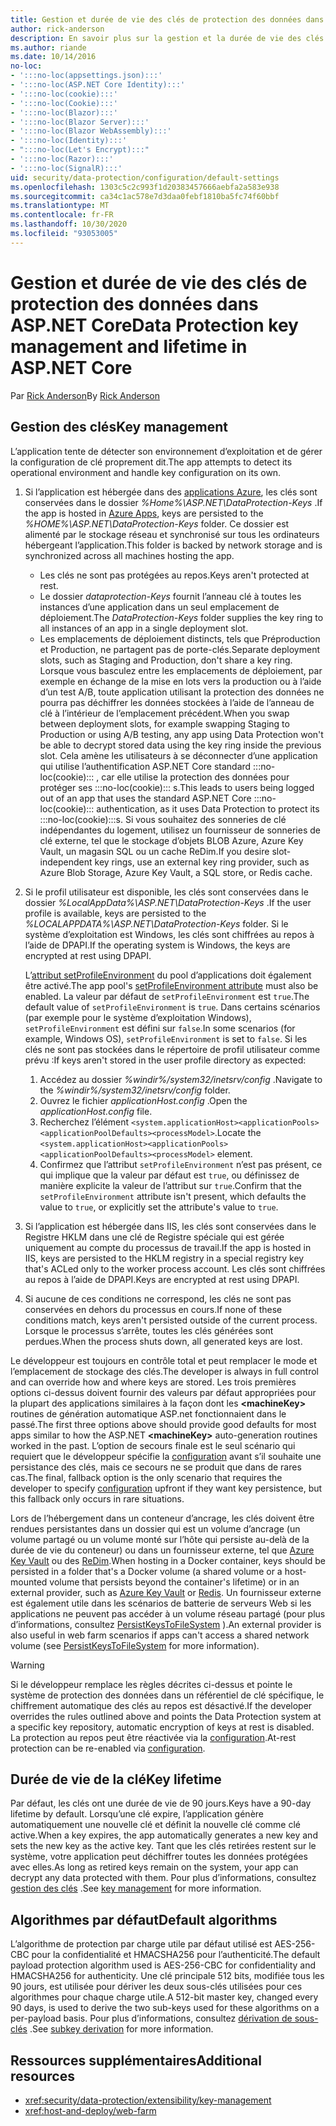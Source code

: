 ```yaml
---
title: Gestion et durée de vie des clés de protection des données dans ASP.NET Core
author: rick-anderson
description: En savoir plus sur la gestion et la durée de vie des clés de protection des données dans ASP.NET Core.
ms.author: riande
ms.date: 10/14/2016
no-loc:
- ':::no-loc(appsettings.json):::'
- ':::no-loc(ASP.NET Core Identity):::'
- ':::no-loc(cookie):::'
- ':::no-loc(Cookie):::'
- ':::no-loc(Blazor):::'
- ':::no-loc(Blazor Server):::'
- ':::no-loc(Blazor WebAssembly):::'
- ':::no-loc(Identity):::'
- ":::no-loc(Let's Encrypt):::"
- ':::no-loc(Razor):::'
- ':::no-loc(SignalR):::'
uid: security/data-protection/configuration/default-settings
ms.openlocfilehash: 1303c5c2c993f1d20383457666aebfa2a583e938
ms.sourcegitcommit: ca34c1ac578e7d3daa0febf1810ba5fc74f60bbf
ms.translationtype: MT
ms.contentlocale: fr-FR
ms.lasthandoff: 10/30/2020
ms.locfileid: "93053005"
---
```

# <a name="data-protection-key-management-and-lifetime-in-aspnet-core"></a><span data-ttu-id="7cbe5-103">Gestion et durée de vie des clés de protection des données dans ASP.NET Core</span><span class="sxs-lookup"><span data-stu-id="7cbe5-103">Data Protection key management and lifetime in ASP.NET Core</span></span>

<span data-ttu-id="7cbe5-104">Par [Rick Anderson](https://twitter.com/RickAndMSFT)</span><span class="sxs-lookup"><span data-stu-id="7cbe5-104">By [Rick Anderson](https://twitter.com/RickAndMSFT)</span></span>

## <a name="key-management"></a><span data-ttu-id="7cbe5-105">Gestion des clés</span><span class="sxs-lookup"><span data-stu-id="7cbe5-105">Key management</span></span>

<span data-ttu-id="7cbe5-106">L’application tente de détecter son environnement d’exploitation et de gérer la configuration de clé proprement dit.</span><span class="sxs-lookup"><span data-stu-id="7cbe5-106">The app attempts to detect its operational environment and handle key configuration on its own.</span></span>

1. <span data-ttu-id="7cbe5-107">Si l’application est hébergée dans des [applications Azure](https://azure.microsoft.com/services/app-service/), les clés sont conservées dans le dossier *%Home%\ASP.NET\DataProtection-Keys* .</span><span class="sxs-lookup"><span data-stu-id="7cbe5-107">If the app is hosted in [Azure Apps](https://azure.microsoft.com/services/app-service/), keys are persisted to the *%HOME%\ASP.NET\DataProtection-Keys* folder.</span></span> <span data-ttu-id="7cbe5-108">Ce dossier est alimenté par le stockage réseau et synchronisé sur tous les ordinateurs hébergeant l’application.</span><span class="sxs-lookup"><span data-stu-id="7cbe5-108">This folder is backed by network storage and is synchronized across all machines hosting the app.</span></span>
   * <span data-ttu-id="7cbe5-109">Les clés ne sont pas protégées au repos.</span><span class="sxs-lookup"><span data-stu-id="7cbe5-109">Keys aren't protected at rest.</span></span>
   * <span data-ttu-id="7cbe5-110">Le dossier *dataprotection-Keys* fournit l’anneau clé à toutes les instances d’une application dans un seul emplacement de déploiement.</span><span class="sxs-lookup"><span data-stu-id="7cbe5-110">The *DataProtection-Keys* folder supplies the key ring to all instances of an app in a single deployment slot.</span></span>
   * <span data-ttu-id="7cbe5-111">Les emplacements de déploiement distincts, tels que Préproduction et Production, ne partagent pas de porte-clés.</span><span class="sxs-lookup"><span data-stu-id="7cbe5-111">Separate deployment slots, such as Staging and Production, don't share a key ring.</span></span> <span data-ttu-id="7cbe5-112">Lorsque vous basculez entre les emplacements de déploiement, par exemple en échange de la mise en lots vers la production ou à l’aide d’un test A/B, toute application utilisant la protection des données ne pourra pas déchiffrer les données stockées à l’aide de l’anneau de clé à l’intérieur de l’emplacement précédent.</span><span class="sxs-lookup"><span data-stu-id="7cbe5-112">When you swap between deployment slots, for example swapping Staging to Production or using A/B testing, any app using Data Protection won't be able to decrypt stored data using the key ring inside the previous slot.</span></span> <span data-ttu-id="7cbe5-113">Cela amène les utilisateurs à se déconnecter d’une application qui utilise l’authentification ASP.NET Core standard :::no-loc(cookie)::: , car elle utilise la protection des données pour protéger ses :::no-loc(cookie)::: s.</span><span class="sxs-lookup"><span data-stu-id="7cbe5-113">This leads to users being logged out of an app that uses the standard ASP.NET Core :::no-loc(cookie)::: authentication, as it uses Data Protection to protect its :::no-loc(cookie):::s.</span></span> <span data-ttu-id="7cbe5-114">Si vous souhaitez des sonneries de clé indépendantes du logement, utilisez un fournisseur de sonneries de clé externe, tel que le stockage d’objets BLOB Azure, Azure Key Vault, un magasin SQL ou un cache ReDim.</span><span class="sxs-lookup"><span data-stu-id="7cbe5-114">If you desire slot-independent key rings, use an external key ring provider, such as Azure Blob Storage, Azure Key Vault, a SQL store, or Redis cache.</span></span>

1. <span data-ttu-id="7cbe5-115">Si le profil utilisateur est disponible, les clés sont conservées dans le dossier *%LocalAppData%\ASP.NET\DataProtection-Keys* .</span><span class="sxs-lookup"><span data-stu-id="7cbe5-115">If the user profile is available, keys are persisted to the *%LOCALAPPDATA%\ASP.NET\DataProtection-Keys* folder.</span></span> <span data-ttu-id="7cbe5-116">Si le système d’exploitation est Windows, les clés sont chiffrées au repos à l’aide de DPAPI.</span><span class="sxs-lookup"><span data-stu-id="7cbe5-116">If the operating system is Windows, the keys are encrypted at rest using DPAPI.</span></span>

   <span data-ttu-id="7cbe5-117">L’[attribut setProfileEnvironment](/iis/configuration/system.applicationhost/applicationpools/add/processmodel#configuration) du pool d’applications doit également être activé.</span><span class="sxs-lookup"><span data-stu-id="7cbe5-117">The app pool's [setProfileEnvironment attribute](/iis/configuration/system.applicationhost/applicationpools/add/processmodel#configuration) must also be enabled.</span></span> <span data-ttu-id="7cbe5-118">La valeur par défaut de `setProfileEnvironment` est `true`.</span><span class="sxs-lookup"><span data-stu-id="7cbe5-118">The default value of `setProfileEnvironment` is `true`.</span></span> <span data-ttu-id="7cbe5-119">Dans certains scénarios (par exemple pour le système d’exploitation Windows), `setProfileEnvironment` est défini sur `false`.</span><span class="sxs-lookup"><span data-stu-id="7cbe5-119">In some scenarios (for example, Windows OS), `setProfileEnvironment` is set to `false`.</span></span> <span data-ttu-id="7cbe5-120">Si les clés ne sont pas stockées dans le répertoire de profil utilisateur comme prévu :</span><span class="sxs-lookup"><span data-stu-id="7cbe5-120">If keys aren't stored in the user profile directory as expected:</span></span>

   1. <span data-ttu-id="7cbe5-121">Accédez au dossier *%windir%/system32/inetsrv/config* .</span><span class="sxs-lookup"><span data-stu-id="7cbe5-121">Navigate to the *%windir%/system32/inetsrv/config* folder.</span></span>
   1. <span data-ttu-id="7cbe5-122">Ouvrez le fichier *applicationHost.config* .</span><span class="sxs-lookup"><span data-stu-id="7cbe5-122">Open the *applicationHost.config* file.</span></span>
   1. <span data-ttu-id="7cbe5-123">Recherchez l’élément `<system.applicationHost><applicationPools><applicationPoolDefaults><processModel>`.</span><span class="sxs-lookup"><span data-stu-id="7cbe5-123">Locate the `<system.applicationHost><applicationPools><applicationPoolDefaults><processModel>` element.</span></span>
   1. <span data-ttu-id="7cbe5-124">Confirmez que l’attribut `setProfileEnvironment` n’est pas présent, ce qui implique que la valeur par défaut est `true`, ou définissez de manière explicite la valeur de l’attribut sur `true`.</span><span class="sxs-lookup"><span data-stu-id="7cbe5-124">Confirm that the `setProfileEnvironment` attribute isn't present, which defaults the value to `true`, or explicitly set the attribute's value to `true`.</span></span>

1. <span data-ttu-id="7cbe5-125">Si l’application est hébergée dans IIS, les clés sont conservées dans le Registre HKLM dans une clé de Registre spéciale qui est gérée uniquement au compte du processus de travail.</span><span class="sxs-lookup"><span data-stu-id="7cbe5-125">If the app is hosted in IIS, keys are persisted to the HKLM registry in a special registry key that's ACLed only to the worker process account.</span></span> <span data-ttu-id="7cbe5-126">Les clés sont chiffrées au repos à l’aide de DPAPI.</span><span class="sxs-lookup"><span data-stu-id="7cbe5-126">Keys are encrypted at rest using DPAPI.</span></span>

1. <span data-ttu-id="7cbe5-127">Si aucune de ces conditions ne correspond, les clés ne sont pas conservées en dehors du processus en cours.</span><span class="sxs-lookup"><span data-stu-id="7cbe5-127">If none of these conditions match, keys aren't persisted outside of the current process.</span></span> <span data-ttu-id="7cbe5-128">Lorsque le processus s’arrête, toutes les clés générées sont perdues.</span><span class="sxs-lookup"><span data-stu-id="7cbe5-128">When the process shuts down, all generated keys are lost.</span></span>

<span data-ttu-id="7cbe5-129">Le développeur est toujours en contrôle total et peut remplacer le mode et l’emplacement de stockage des clés.</span><span class="sxs-lookup"><span data-stu-id="7cbe5-129">The developer is always in full control and can override how and where keys are stored.</span></span> <span data-ttu-id="7cbe5-130">Les trois premières options ci-dessus doivent fournir des valeurs par défaut appropriées pour la plupart des applications similaires à la façon dont les **\<machineKey>** routines de génération automatique ASP.net fonctionnaient dans le passé.</span><span class="sxs-lookup"><span data-stu-id="7cbe5-130">The first three options above should provide good defaults for most apps similar to how the ASP.NET **\<machineKey>** auto-generation routines worked in the past.</span></span> <span data-ttu-id="7cbe5-131">L’option de secours finale est le seul scénario qui requiert que le développeur spécifie la [configuration](xref:security/data-protection/configuration/overview) avant s’il souhaite une persistance des clés, mais ce secours ne se produit que dans de rares cas.</span><span class="sxs-lookup"><span data-stu-id="7cbe5-131">The final, fallback option is the only scenario that requires the developer to specify [configuration](xref:security/data-protection/configuration/overview) upfront if they want key persistence, but this fallback only occurs in rare situations.</span></span>

<span data-ttu-id="7cbe5-132">Lors de l’hébergement dans un conteneur d’ancrage, les clés doivent être rendues persistantes dans un dossier qui est un volume d’ancrage (un volume partagé ou un volume monté sur l’hôte qui persiste au-delà de la durée de vie du conteneur) ou dans un fournisseur externe, tel que [Azure Key Vault](https://azure.microsoft.com/services/key-vault/) ou des [ReDim](https://redis.io/).</span><span class="sxs-lookup"><span data-stu-id="7cbe5-132">When hosting in a Docker container, keys should be persisted in a folder that's a Docker volume (a shared volume or a host-mounted volume that persists beyond the container's lifetime) or in an external provider, such as [Azure Key Vault](https://azure.microsoft.com/services/key-vault/) or [Redis](https://redis.io/).</span></span> <span data-ttu-id="7cbe5-133">Un fournisseur externe est également utile dans les scénarios de batterie de serveurs Web si les applications ne peuvent pas accéder à un volume réseau partagé (pour plus d’informations, consultez [PersistKeysToFileSystem](xref:security/data-protection/configuration/overview#persistkeystofilesystem) ).</span><span class="sxs-lookup"><span data-stu-id="7cbe5-133">An external provider is also useful in web farm scenarios if apps can't access a shared network volume (see [PersistKeysToFileSystem](xref:security/data-protection/configuration/overview#persistkeystofilesystem) for more information).</span></span>

> [!WARNING]
> <span data-ttu-id="7cbe5-134">Si le développeur remplace les règles décrites ci-dessus et pointe le système de protection des données dans un référentiel de clé spécifique, le chiffrement automatique des clés au repos est désactivé.</span><span class="sxs-lookup"><span data-stu-id="7cbe5-134">If the developer overrides the rules outlined above and points the Data Protection system at a specific key repository, automatic encryption of keys at rest is disabled.</span></span> <span data-ttu-id="7cbe5-135">La protection au repos peut être réactivée via la [configuration](xref:security/data-protection/configuration/overview).</span><span class="sxs-lookup"><span data-stu-id="7cbe5-135">At-rest protection can be re-enabled via [configuration](xref:security/data-protection/configuration/overview).</span></span>

## <a name="key-lifetime"></a><span data-ttu-id="7cbe5-136">Durée de vie de la clé</span><span class="sxs-lookup"><span data-stu-id="7cbe5-136">Key lifetime</span></span>

<span data-ttu-id="7cbe5-137">Par défaut, les clés ont une durée de vie de 90 jours.</span><span class="sxs-lookup"><span data-stu-id="7cbe5-137">Keys have a 90-day lifetime by default.</span></span> <span data-ttu-id="7cbe5-138">Lorsqu’une clé expire, l’application génère automatiquement une nouvelle clé et définit la nouvelle clé comme clé active.</span><span class="sxs-lookup"><span data-stu-id="7cbe5-138">When a key expires, the app automatically generates a new key and sets the new key as the active key.</span></span> <span data-ttu-id="7cbe5-139">Tant que les clés retirées restent sur le système, votre application peut déchiffrer toutes les données protégées avec elles.</span><span class="sxs-lookup"><span data-stu-id="7cbe5-139">As long as retired keys remain on the system, your app can decrypt any data protected with them.</span></span> <span data-ttu-id="7cbe5-140">Pour plus d’informations, consultez [gestion des clés](xref:security/data-protection/implementation/key-management#key-expiration-and-rolling) .</span><span class="sxs-lookup"><span data-stu-id="7cbe5-140">See [key management](xref:security/data-protection/implementation/key-management#key-expiration-and-rolling) for more information.</span></span>

## <a name="default-algorithms"></a><span data-ttu-id="7cbe5-141">Algorithmes par défaut</span><span class="sxs-lookup"><span data-stu-id="7cbe5-141">Default algorithms</span></span>

<span data-ttu-id="7cbe5-142">L’algorithme de protection par charge utile par défaut utilisé est AES-256-CBC pour la confidentialité et HMACSHA256 pour l’authenticité.</span><span class="sxs-lookup"><span data-stu-id="7cbe5-142">The default payload protection algorithm used is AES-256-CBC for confidentiality and HMACSHA256 for authenticity.</span></span> <span data-ttu-id="7cbe5-143">Une clé principale 512 bits, modifiée tous les 90 jours, est utilisée pour dériver les deux sous-clés utilisées pour ces algorithmes pour chaque charge utile.</span><span class="sxs-lookup"><span data-stu-id="7cbe5-143">A 512-bit master key, changed every 90 days, is used to derive the two sub-keys used for these algorithms on a per-payload basis.</span></span> <span data-ttu-id="7cbe5-144">Pour plus d’informations, consultez [dérivation de sous-clés](xref:security/data-protection/implementation/subkeyderivation#additional-authenticated-data-and-subkey-derivation) .</span><span class="sxs-lookup"><span data-stu-id="7cbe5-144">See [subkey derivation](xref:security/data-protection/implementation/subkeyderivation#additional-authenticated-data-and-subkey-derivation) for more information.</span></span>

## <a name="additional-resources"></a><span data-ttu-id="7cbe5-145">Ressources supplémentaires</span><span class="sxs-lookup"><span data-stu-id="7cbe5-145">Additional resources</span></span>

* <xref:security/data-protection/extensibility/key-management>
* <xref:host-and-deploy/web-farm>
